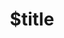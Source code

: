 ---
title: $title
second_title: Aspose.SVG για Αναφορά API .NET
description: $description
type: docs
weight: $weight
url: /el/net/$ref/
---